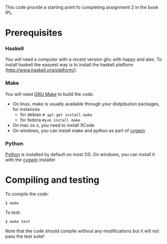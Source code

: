 This code provide a starting point fo completing assignment 2 in the book IPL.

# Prerequisites

### Haskell

You will need a computer with a recent version ghc with happy and alex. To install haskell
the easyest way is to install the haskell platform (http://www.haskell.org/platform/).

### Make

You will need [GNU Make](http://www.gnu.org/software/make/) to build the code.

- On linux, make is usually available through your distpibution packages, for instances
  - for debian `# apt-get install make`
  - for fedora `#yum install make`
- On mac os x, you need to install XCode
- On windows, you can install make and python as part of [cygwin](http://www.cygwin.com/)

### Python

[Python](http://www.python.org/) is installed by default on most OS. On windows, you can install it
with the [cygwin](http://www.cygwin.com/) installer

# Compiling and testing

To compile the code:

    $ make

To test:

    $ make test

Note that the code should compile without any modifications but it will not pass the test suite!



